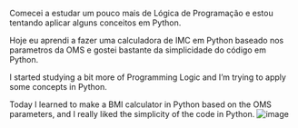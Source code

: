 Comecei a estudar um pouco mais de Lógica de Programação e estou tentando aplicar alguns conceitos em Python.

Hoje eu aprendi a fazer uma calculadora de IMC em Python baseado nos parametros da OMS e gostei bastante da simplicidade do código em Python. 

I started studying a bit more of Programming Logic and I’m trying to apply some concepts in Python.

Today I learned to make a BMI calculator in Python based on the OMS parameters, and I really liked the simplicity of the code in Python.
![image](https://github.com/user-attachments/assets/5646dbd7-83ad-43d6-a86e-f86a5622622e)
